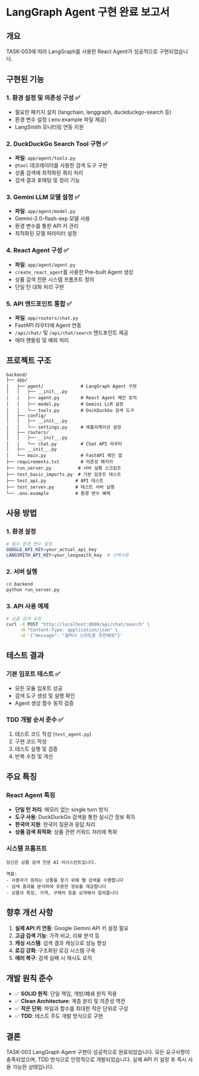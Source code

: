 # LangGraph Agent 구현 완료 보고서

## 개요
TASK-003에 따라 LangGraph를 사용한 React Agent가 성공적으로 구현되었습니다.

## 구현된 기능

### 1. 환경 설정 및 의존성 구성 ✅
- 필요한 패키지 설치 (langchain, langgraph, duckduckgo-search 등)
- 환경 변수 설정 (.env.example 파일 제공)
- LangSmith 모니터링 연동 지원

### 2. DuckDuckGo Search Tool 구현 ✅
- **파일**: `app/agent/tools.py`
- `@tool` 데코레이터를 사용한 검색 도구 구현
- 상품 검색에 최적화된 쿼리 처리
- 검색 결과 포매팅 및 정리 기능

### 3. Gemini LLM 모델 설정 ✅
- **파일**: `app/agent/model.py`
- Gemini-2.0-flash-exp 모델 사용
- 환경 변수를 통한 API 키 관리
- 최적화된 모델 파라미터 설정

### 4. React Agent 구성 ✅
- **파일**: `app/agent/agent.py`
- `create_react_agent`를 사용한 Pre-built Agent 생성
- 상품 검색 전문 시스템 프롬프트 정의
- 단일 턴 대화 처리 구현

### 5. API 엔드포인트 통합 ✅
- **파일**: `app/routers/chat.py`
- FastAPI 라우터에 Agent 연동
- `/api/chat/` 및 `/api/chat/search` 엔드포인트 제공
- 에러 핸들링 및 예외 처리

## 프로젝트 구조

```
backend/
├── app/
│   ├── agent/              # LangGraph Agent 구현
│   │   ├── __init__.py
│   │   ├── agent.py        # React Agent 메인 로직
│   │   ├── model.py        # Gemini LLM 설정
│   │   └── tools.py        # DuckDuckGo 검색 도구
│   ├── config/
│   │   ├── __init__.py
│   │   └── settings.py     # 애플리케이션 설정
│   ├── routers/
│   │   ├── __init__.py
│   │   └── chat.py         # Chat API 라우터
│   ├── __init__.py
│   └── main.py             # FastAPI 메인 앱
├── requirements.txt        # 의존성 패키지
├── run_server.py          # 서버 실행 스크립트
├── test_basic_imports.py  # 기본 임포트 테스트
├── test_api.py           # API 테스트
├── test_server.py        # 테스트 서버 실행
└── .env.example          # 환경 변수 예제
```

## 사용 방법

### 1. 환경 설정
```bash
# 필수 환경 변수 설정
GOOGLE_API_KEY=your_actual_api_key
LANGSMITH_API_KEY=your_langsmith_key  # 선택사항
```

### 2. 서버 실행
```bash
cd backend
python run_server.py
```

### 3. API 사용 예제
```bash
# 상품 검색 요청
curl -X POST "http://localhost:8000/api/chat/search" \
     -H "Content-Type: application/json" \
     -d '{"message": "갤럭시 스마트폰 추천해줘"}'
```

## 테스트 결과

### 기본 임포트 테스트 ✅
- 모든 모듈 임포트 성공
- 검색 도구 생성 및 실행 확인
- Agent 생성 함수 동작 검증

### TDD 개발 순서 준수 ✅
1. 테스트 코드 작성 (`test_agent.py`)
2. 구현 코드 작성
3. 테스트 실행 및 검증
4. 반복 수정 및 개선

## 주요 특징

### React Agent 특징
- **단일 턴 처리**: 메모리 없는 single turn 방식
- **도구 사용**: DuckDuckGo 검색을 통한 실시간 정보 획득
- **한국어 지원**: 한국어 질문과 응답 처리
- **상품 검색 최적화**: 상품 관련 키워드 처리에 특화

### 시스템 프롬프트
```
당신은 상품 검색 전문 AI 어시스턴트입니다.

역할:
- 사용자가 원하는 상품을 찾기 위해 웹 검색을 수행합니다
- 검색 결과를 분석하여 유용한 정보를 제공합니다
- 상품의 특징, 가격, 구매처 등을 요약해서 알려줍니다
```

## 향후 개선 사항

1. **실제 API 키 연동**: Google Gemini API 키 설정 필요
2. **고급 검색 기능**: 가격 비교, 리뷰 분석 등
3. **캐싱 시스템**: 검색 결과 캐싱으로 성능 향상
4. **로깅 강화**: 구조화된 로깅 시스템 구축
5. **에러 복구**: 검색 실패 시 재시도 로직

## 개발 원칙 준수

- ✅ **SOLID 원칙**: 단일 책임, 개방/폐쇄 원칙 적용
- ✅ **Clean Architecture**: 계층 분리 및 의존성 역전
- ✅ **작은 단위**: 파일과 함수를 최대한 작은 단위로 구성
- ✅ **TDD**: 테스트 주도 개발 방식으로 구현

## 결론

TASK-003 LangGraph Agent 구현이 성공적으로 완료되었습니다. 모든 요구사항이 충족되었으며, TDD 방식으로 안정적으로 개발되었습니다. 실제 API 키 설정 후 즉시 사용 가능한 상태입니다. 